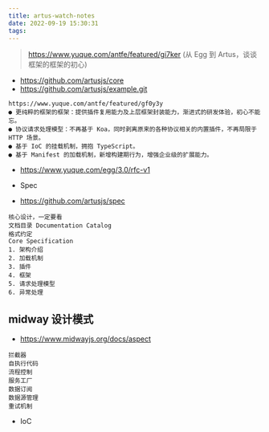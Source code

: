 ```yaml
---
title: artus-watch-notes
date: 2022-09-19 15:30:31
tags:
---
```

> https://www.yuque.com/antfe/featured/gi7ker (从 Egg 到 Artus，谈谈框架的框架的初心) 

- https://github.com/artusjs/core
- https://github.com/artusjs/example.git


```
https://www.yuque.com/antfe/featured/gf0y3y
● 更纯粹的框架的框架：提供插件复用能力及上层框架封装能力，渐进式的研发体验，初心不能忘。
● 协议请求处理模型：不再基于 Koa，同时剥离原来的各种协议相关的内置插件，不再局限于 HTTP 场景。
● 基于 IoC 的挂载机制，拥抱 TypeScript。
● 基于 Manifest 的加载机制，新增构建期行为，增强企业级的扩展能力。
```
- https://www.yuque.com/egg/3.0/rfc-v1


- Spec
- https://github.com/artusjs/spec
```
核心设计，一定要看
文档目录 Documentation Catalog
格式约定
Core Specification
1. 架构介绍
2. 加载机制
3. 插件
4. 框架
5. 请求处理模型
6. 异常处理
```




## midway 设计模式
- https://www.midwayjs.org/docs/aspect
```
拦截器
自执行代码
流程控制
服务工厂
数据订阅
数据源管理
重试机制
```
- IoC